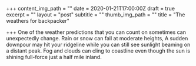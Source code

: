 +++
content_img_path = ""
date = 2020-01-21T17:00:00Z
draft = true
excerpt = ""
layout = "post"
subtitle = ""
thumb_img_path = ""
title = "The weathers for backpacker"

+++
One of the weather predictions that you can count on sometimes can unexpectedly change. Rain or snow can fall at moderate heights, A sudden downpour may hit your ridgeline while you can still see sunlight beaming on a distant peak. Fog and clouds can cling to coastline even though the sun is shining full-force just a half mile inland.